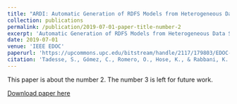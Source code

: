 ```yaml
---
title: "ARDI: Automatic Generation of RDFS Models from Heterogeneous Data Sources"
collection: publications
permalink: /publication/2019-07-01-paper-title-number-2
excerpt: 'Automatic Generation of RDFS Models from Heterogeneous Data Sources'
date: 2019-07-01
venue: 'IEEE EDOC'
paperurl: 'https://upcommons.upc.edu/bitstream/handle/2117/179803/EDOC-CameraReady.pdf'
citation: 'Tadesse, S., Gómez, C., Romero, O., Hose, K., & Rabbani, K. (2019, October). ARDI: Automatic Generation of RDFS Models from Heterogeneous Data Sources. In 2019 IEEE 23rd International Enterprise Distributed Object Computing Conference (EDOC) (pp. 190-196). IEEE.'
---
```

This paper is about the number 2. The number 3 is left for future work.

[Download paper here](https://upcommons.upc.edu/bitstream/handle/2117/179803/EDOC-CameraReady.pdf)

